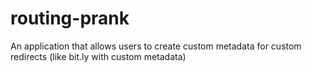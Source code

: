 # routing-prank
An application that allows users to create custom metadata for custom redirects (like bit.ly with custom metadata)
